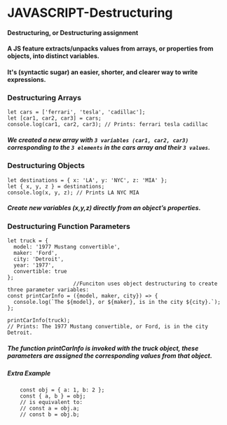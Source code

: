 # JAVASCRIPT-Destructuring

#### Destructuring, or Destructuring assignment
#### A JS feature extracts/unpacks values from arrays, or properties from objects, into distinct variables.
#### It's (syntactic sugar) an easier, shorter, and clearer way to write expressions.

### Destructuring Arrays

    let cars = ['ferrari', 'tesla', 'cadillac'];
    let [car1, car2, car3] = cars;
    console.log(car1, car2, car3); // Prints: ferrari tesla cadillac

##### We created a new array with `3 variables (car1, car2, car3)` corresponding to the `3 elements` in the cars array and their `3 values`.

### Destructuring Objects

    let destinations = { x: 'LA', y: 'NYC', z: 'MIA' };
    let { x, y, z } = destinations;
    console.log(x, y, z); // Prints LA NYC MIA

##### Create new variables (x,y,z) directly from an object’s properties.
    
### Destructuring Function Parameters

    let truck = {
      model: '1977 Mustang convertible',
      maker: 'Ford',
      city: 'Detroit',
      year: '1977',
      convertible: true
    };
                         //Funciton uses object destructuring to create three parameter variables:
    const printCarInfo = ({model, maker, city}) => {              
      console.log(`The ${model}, or ${maker}, is in the city ${city}.`);
    };

    printCarInfo(truck);
    // Prints: The 1977 Mustang convertible, or Ford, is in the city Detroit.

#####  The function printCarInfo is invoked with the truck object, these parameters are assigned the corresponding values from that object.
##### Extra Example

        const obj = { a: 1, b: 2 };
        const { a, b } = obj;
        // is equivalent to:
        // const a = obj.a;
        // const b = obj.b;
